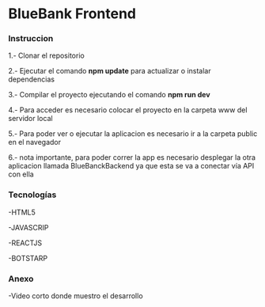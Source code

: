 <h1>BlueBank Frontend</h1>
<h3>Instruccion</h3>
<p>1.- Clonar el repositorio</p>
<p>2.- Ejecutar el comando <strong>npm update</strong> para actualizar o instalar dependencias</p>
<p>3.- Compilar el proyecto ejecutando el comando <strong>npm run dev</strong>  </p>
<p>4.- Para acceder es necesario colocar el proyecto en la carpeta www del servidor local</p>
<p>5.- Para poder ver o ejecutar la aplicacion es necesario ir a la carpeta public en el navegador</p>
<p>6.- nota importante, para poder correr la app es necesario desplegar la otra aplicacion llamada BlueBanckBackend ya que esta se va a conectar vía API con ella</p>

<h3>Tecnologías</h3>
<p>-HTML5</p>
<p>-JAVASCRIP</p>
<p>-REACTJS</p>
<p>-BOTSTARP</p>

<h3>Anexo</h3>
<p>-Video corto donde muestro el desarrollo</p>






